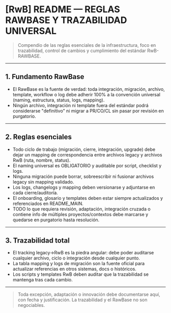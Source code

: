 # [RwB] README — REGLAS RAWBASE Y TRAZABILIDAD UNIVERSAL

> Compendio de las reglas esenciales de la infraestructura, foco en trazabilidad, control de cambios y cumplimiento del estándar RwB-RAWBASE.

---

## 1. Fundamento RawBase
- El RawBase es la fuente de verdad: toda integración, migración, archivo, template, workflow o log debe adherir 100% a la convención universal (naming, estructura, status, logs, mapping).
- Ningún archivo, integración ni template fuera del estándar podrá considerarse "definitivo" ni migrar a PR/CO/CL sin pasar por revisión en purgatorio.

---

## 2. Reglas esenciales
- Todo ciclo de trabajo (migración, cierre, integración, upgrade) debe dejar un mapping de correspondencia entre archivos legacy y archivos RwB (ruta, nombre, status).
- El naming universal es OBLIGATORIO y auditable por script, checklist y logs.
- Ninguna migración puede borrar, sobreescribir ni fusionar archivos legacy sin mapping validado.
- Los logs, changelogs y mapping deben versionarse y adjuntarse en cada cierre/auditoría.
- El onboarding, glosario y templates deben estar siempre actualizados y referenciados en README_MAIN.
- TODO lo que requiera revisión, adaptación, integración cruzada o contiene info de múltiples proyectos/contextos debe marcarse y quedarse en purgatorio hasta resolución.

---

## 3. Trazabilidad total
- El tracking legacy→RwB es la piedra angular: debe poder auditarse cualquier archivo, ciclo o integración desde cualquier punto.
- La tabla mapping y logs de migración son la fuente oficial para actualizar referencias en otros sistemas, docs o históricos.
- Los scripts y templates RwB deben auditar que la trazabilidad se mantenga tras cada cambio.

---

> Toda excepción, adaptación o innovación debe documentarse aquí, con fecha y justificación. La trazabilidad y el RawBase no son negociables.

